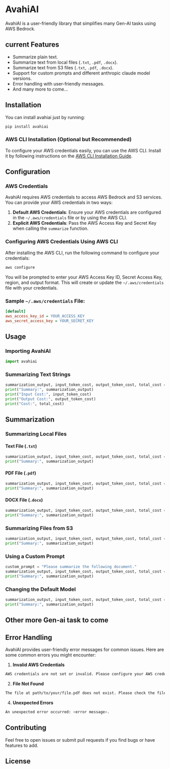 # AvahiAI

AvahiAI is a user-friendly library that simplifies many Gen-AI tasks using AWS Bedrock.

## current Features
- Summarize plain text.
- Summarize text from local files (`.txt`, `.pdf`, `.docx`).
- Summarize text from S3 files (`.txt`, `.pdf`, `.docx`).
- Support for custom prompts and different anthropic claude model versions.
- Error handling with user-friendly messages.
- And many more to come...

## Installation

You can install avahiai just by running:

```sh
pip install avahiai
```

### AWS CLI Installation (Optional but Recommended)
To configure your AWS credentials easily, you can use the AWS CLI. Install it by following instructions on the [AWS CLI Installation Guide](https://docs.aws.amazon.com/cli/latest/userguide/cli-configure-quickstart.html).

## Configuration

### AWS Credentials

AvahiAI requires AWS credentials to access AWS Bedrock and S3 services. You can provide your AWS credentials in two ways:

1. **Default AWS Credentials**: Ensure your AWS credentials are configured in the `~/.aws/credentials` file or by using the AWS CLI.
2. **Explicit AWS Credentials**: Pass the AWS Access Key and Secret Key when calling the `summarize` function.

### Configuring AWS Credentials Using AWS CLI

After installing the AWS CLI, run the following command to configure your credentials:

```sh
aws configure
```

You will be prompted to enter your AWS Access Key ID, Secret Access Key, region, and output format. This will create or update the `~/.aws/credentials` file with your credentials.

### Sample `~/.aws/credentials` File:

```ini
[default]
aws_access_key_id = YOUR_ACCESS_KEY
aws_secret_access_key = YOUR_SECRET_KEY
```

## Usage

### Importing AvahiAI

```python
import avahiai
```

### Summarizing Text Strings

```python
summarization_output, input_token_cost, output_token_cost, total_cost = avahiai.summarize("This is a test string to summarize.")
print("Summary:", summarization_output)
print("Input Cost:", input_token_cost)
print("Output Cost:", output_token_cost)
print("Cost:", total_cost)
```

## Summarization

### Summarizing Local Files

#### Text File (`.txt`)

```python
summarization_output, input_token_cost, output_token_cost, total_cost = avahiai.summarize("path/to/your/file.txt")
print("Summary:", summarization_output)
```

#### PDF File (`.pdf`)

```python
summarization_output, input_token_cost, output_token_cost, total_cost = avahiai.summarize("path/to/your/file.pdf")
print("Summary:", summarization_output)
```

#### DOCX File (`.docx`)

```python
summarization_output, input_token_cost, output_token_cost, total_cost = avahiai.summarize("path/to/your/file.docx")
print("Summary:", summarization_output)
```

### Summarizing Files from S3

```python
summarization_output, input_token_cost, output_token_cost, total_cost = avahiai.summarize("s3://your-bucket-name/your-file.pdf", aws_access_key_id="your_access_key", aws_secret_access_key="your_secret_key")
print("Summary:", summarization_output)
```

### Using a Custom Prompt

```python
custom_prompt = "Please summarize the following document."
summarization_output, input_token_cost, output_token_cost, total_cost = avahiai.summarize("path/to/your/file.docx", user_prompt=custom_prompt)
print("Summary:", summarization_output)
```

### Changing the Default Model

```python
summarization_output, input_token_cost, output_token_cost, total_cost = avahiai.summarize("path/to/your/file.docx", model_name="haiku-3.0")
print("Summary:", summarization_output)
```
## Other more Gen-ai task to come

## Error Handling

AvahiAI provides user-friendly error messages for common issues. Here are some common errors you might encounter:

1. **Invalid AWS Credentials**
```sh
AWS credentials are not set or invalid. Please configure your AWS credentials.
```

2. **File Not Found**
```sh
The file at path/to/your/file.pdf does not exist. Please check the file path.
```

4. **Unexpected Errors**
```sh
An unexpected error occurred: <error message>.
```

## Contributing

Feel free to open issues or submit pull requests if you find bugs or have features to add.

## License
